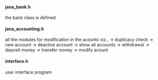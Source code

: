 #### jana_bank.h 
the bank class is defined

#### jana_accounting.h
all the modules for modification in the acounts viz.,
-> duplicacy check
-> new account
-> deactive account
-> show all accounts
-> withdrawal
-> deposit money
-> transfer money
-> modify acount

#### interface.h
user interface program
